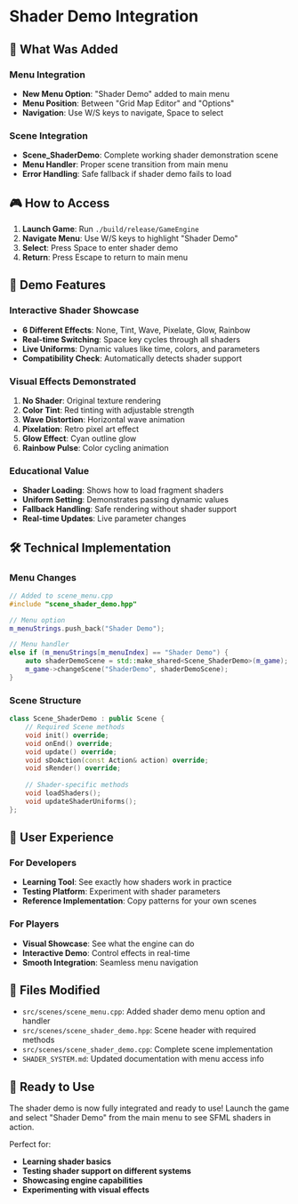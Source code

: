 # Shader Demo Integration

## 🎯 **What Was Added**

### Menu Integration
- **New Menu Option**: "Shader Demo" added to main menu
- **Menu Position**: Between "Grid Map Editor" and "Options"
- **Navigation**: Use W/S keys to navigate, Space to select

### Scene Integration
- **Scene_ShaderDemo**: Complete working shader demonstration scene
- **Menu Handler**: Proper scene transition from main menu
- **Error Handling**: Safe fallback if shader demo fails to load

## 🎮 **How to Access**

1. **Launch Game**: Run `./build/release/GameEngine`
2. **Navigate Menu**: Use W/S keys to highlight "Shader Demo"
3. **Select**: Press Space to enter shader demo
4. **Return**: Press Escape to return to main menu

## 🎨 **Demo Features**

### Interactive Shader Showcase
- **6 Different Effects**: None, Tint, Wave, Pixelate, Glow, Rainbow
- **Real-time Switching**: Space key cycles through all shaders
- **Live Uniforms**: Dynamic values like time, colors, and parameters
- **Compatibility Check**: Automatically detects shader support

### Visual Effects Demonstrated
1. **No Shader**: Original texture rendering
2. **Color Tint**: Red tinting with adjustable strength
3. **Wave Distortion**: Horizontal wave animation
4. **Pixelation**: Retro pixel art effect
5. **Glow Effect**: Cyan outline glow
6. **Rainbow Pulse**: Color cycling animation

### Educational Value
- **Shader Loading**: Shows how to load fragment shaders
- **Uniform Setting**: Demonstrates passing dynamic values
- **Fallback Handling**: Safe rendering without shader support
- **Real-time Updates**: Live parameter changes

## 🛠️ **Technical Implementation**

### Menu Changes
```cpp
// Added to scene_menu.cpp
#include "scene_shader_demo.hpp"

// Menu option
m_menuStrings.push_back("Shader Demo");

// Menu handler
else if (m_menuStrings[m_menuIndex] == "Shader Demo") {
    auto shaderDemoScene = std::make_shared<Scene_ShaderDemo>(m_game);
    m_game->changeScene("ShaderDemo", shaderDemoScene);
}
```

### Scene Structure
```cpp
class Scene_ShaderDemo : public Scene {
    // Required Scene methods
    void init() override;
    void onEnd() override;
    void update() override;
    void sDoAction(const Action& action) override;
    void sRender() override;
    
    // Shader-specific methods
    void loadShaders();
    void updateShaderUniforms();
};
```

## 🎯 **User Experience**

### For Developers
- **Learning Tool**: See exactly how shaders work in practice
- **Testing Platform**: Experiment with shader parameters
- **Reference Implementation**: Copy patterns for your own scenes

### For Players
- **Visual Showcase**: See what the engine can do
- **Interactive Demo**: Control effects in real-time
- **Smooth Integration**: Seamless menu navigation

## 📁 **Files Modified**

- `src/scenes/scene_menu.cpp`: Added shader demo menu option and handler
- `src/scenes/scene_shader_demo.hpp`: Scene header with required methods
- `src/scenes/scene_shader_demo.cpp`: Complete scene implementation
- `SHADER_SYSTEM.md`: Updated documentation with menu access info

## 🚀 **Ready to Use**

The shader demo is now fully integrated and ready to use! Launch the game and select "Shader Demo" from the main menu to see SFML shaders in action.

Perfect for:
- **Learning shader basics**
- **Testing shader support on different systems**
- **Showcasing engine capabilities**
- **Experimenting with visual effects**
